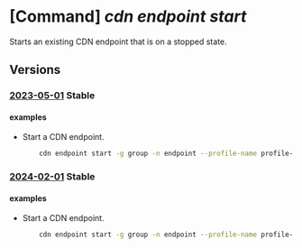 # [Command] _cdn endpoint start_

Starts an existing CDN endpoint that is on a stopped state.

## Versions

### [2023-05-01](/Resources/mgmt-plane/L3N1YnNjcmlwdGlvbnMve30vcmVzb3VyY2Vncm91cHMve30vcHJvdmlkZXJzL21pY3Jvc29mdC5jZG4vcHJvZmlsZXMve30vZW5kcG9pbnRzL3t9L3N0YXJ0/2023-05-01.xml) **Stable**

<!-- mgmt-plane /subscriptions/{}/resourcegroups/{}/providers/microsoft.cdn/profiles/{}/endpoints/{}/start 2023-05-01 -->

#### examples

- Start a CDN endpoint.
    ```bash
        cdn endpoint start -g group -n endpoint --profile-name profile-name
    ```

### [2024-02-01](/Resources/mgmt-plane/L3N1YnNjcmlwdGlvbnMve30vcmVzb3VyY2Vncm91cHMve30vcHJvdmlkZXJzL21pY3Jvc29mdC5jZG4vcHJvZmlsZXMve30vZW5kcG9pbnRzL3t9L3N0YXJ0/2024-02-01.xml) **Stable**

<!-- mgmt-plane /subscriptions/{}/resourcegroups/{}/providers/microsoft.cdn/profiles/{}/endpoints/{}/start 2024-02-01 -->

#### examples

- Start a CDN endpoint.
    ```bash
        cdn endpoint start -g group -n endpoint --profile-name profile-name
    ```
